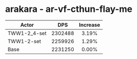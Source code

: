 # arakara - ar-vf-cthun-flay-me
| Actor | DPS | Increase |
|---|:---:|:---:|
|TWW1-2_4-set|2302488|3.19%|
|TWW1-2-set|2259926|1.29%|
|Base|2231250|0.00%|
